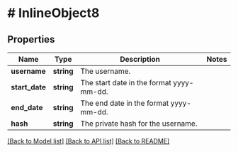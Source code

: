 # # InlineObject8

## Properties

Name | Type | Description | Notes
------------ | ------------- | ------------- | -------------
**username** | **string** | The username. | 
**start_date** | **string** | The start date in the format yyyy-mm-dd. | 
**end_date** | **string** | The end date in the format yyyy-mm-dd. | 
**hash** | **string** | The private hash for the username. | 

[[Back to Model list]](../../README.md#documentation-for-models) [[Back to API list]](../../README.md#documentation-for-api-endpoints) [[Back to README]](../../README.md)


